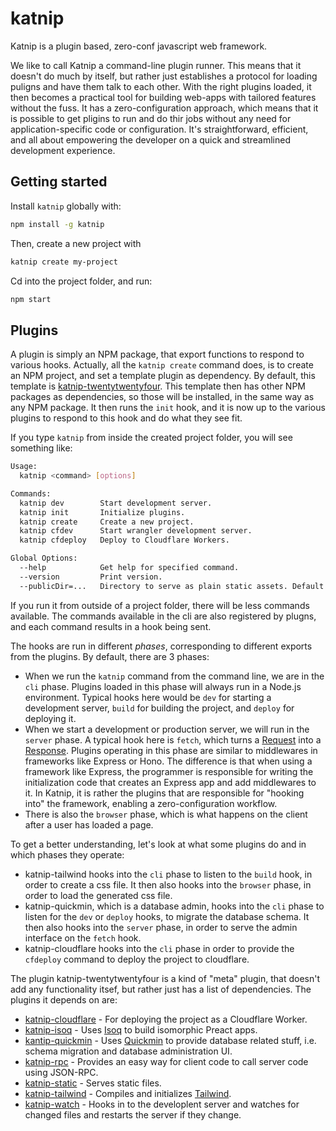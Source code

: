 # katnip

Katnip is a plugin based, zero-conf javascript web framework.

We like to call Katnip a command-line plugin runner. This means that it doesn't do much by itself, but rather just establishes a protocol for loading puligns and have them talk to each other. With the right plugins loaded, it then becomes a practical tool for building web-apps with tailored features without the fuss. It has a zero-configuration approach, which means that it is possible to get pligins to run and do thir jobs without any need for application-specific code or configuration. It's straightforward, efficient, and all about empowering the developer on a quick and streamlined development experience.

## Getting started

Install `katnip` globally with:

```bash
npm install -g katnip
```

Then, create a new project with

```bash
katnip create my-project
```

Cd into the project folder, and run:

```bash
npm start
```

## Plugins

A plugin is simply an NPM package, that export functions to respond to various hooks. Actually, all the `katnip create` command does, is to create an NPM project, and set a template plugin as dependency. By default, this template is [katnip-twentytwentyfour](https://www.npmjs.com/package/katnip-twentytwentyfour). This template then has other NPM packages as dependencies, so those will be installed, in the same way as any NPM package. It then runs the `init` hook, and it is now up to the various plugins to respond to this hook and do what they see fit.

If you type `katnip` from inside the created project folder, you will see something like:

```bash
Usage:
  katnip <command> [options]

Commands:
  katnip dev        Start development server.
  katnip init       Initialize plugins.
  katnip create     Create a new project.
  katnip cfdev      Start wrangler development server.
  katnip cfdeploy   Deploy to Cloudflare Workers.

Global Options:
  --help            Get help for specified command.
  --version         Print version.
  --publicDir=...   Directory to serve as plain static assets. Default: public
```

If you run it from outside of a project folder, there will be less commands available. The commands available in the cli are also registered by plugns, and each command results in a hook being sent.

The hooks are run in different *phases*, corresponding to different exports from the plugins. By default, there are 3 phases:

* When we run the `katnip` command from the command line, we are in the `cli` phase. Plugins loaded in this phase will always run in a Node.js environment. Typical hooks here would be `dev` for starting a development server, `build` for building the project, and `deploy` for deploying it.
* When we start a development or production server, we will run in the `server` phase. A typical hook here is `fetch`, which turns a [Request](https://developer.mozilla.org/en-US/docs/Web/API/Request) into a [Response](https://developer.mozilla.org/en-US/docs/Web/API/Response). Plugins operating in this phase are similar to middlewares in frameworks like Express or Hono. The difference is that when using a framework like Express, the programmer is responsible for writing the initialization code that creates an Express app and add middlewares to it. In Katnip, it is rather the plugins that are responsible for "hooking into" the framework, enabling a zero-configuration workflow. 
* There is also the `browser` phase, which is what happens on the client after a user has loaded a page.

To get a better understanding, let's look at what some plugins do and in which phases they operate:

* katnip-tailwind hooks into the `cli` phase to listen to the `build` hook, in order to create a css file. It then also
hooks into the `browser` phase, in order to load the generated css file.
* katnip-quickmin, which is a database admin, hooks into the `cli` phase to listen for the `dev` or `deploy` hooks, to migrate the database schema. It then also hooks into the `server` phase, in order to serve the admin interface on the `fetch` hook.
* katnip-cloudflare hooks into the `cli` phase in order to provide the `cfdeploy` command to deploy the project to cloudflare.

The plugin katnip-twentytwentyfour is a kind of "meta" plugin, that doesn't add any functionality itsef, but rather just has a list of dependencies. The plugins it depends on are:

* [katnip-cloudflare](https://www.npmjs.com/package/katnip-cloudflare) - For deploying the project as a Cloudflare Worker.
* [katnip-isoq](https://www.npmjs.com/package/katnip-isoq) - Uses [Isoq](https://github.com/limikael/isoq) to build isomorphic Preact apps.
* [kantip-quickmin](https://www.npmjs.com/package/katnip-quickmin) - Uses [Quickmin](https://github.com/limikael/quickmin) to provide database related stuff, i.e. schema migration and database administration UI.
* [katnip-rpc](https://www.npmjs.com/package/katnip-rpc) - Provides an easy way for client code to call server code using JSON-RPC.
* [katnip-static](https://www.npmjs.com/package/katnip-static) - Serves static files.
* [katnip-tailwind](https://www.npmjs.com/package/katnip-tailwind) - Compiles and initializes [Tailwind](https://www.tailwindcss.com/).
* [katnip-watch](https://www.npmjs.com/package/katnip-watch) - Hooks in to the developlent server and watches for changed files and restarts the server if they change.
